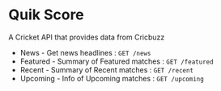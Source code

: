 # Quik Score
A Cricket API that provides data from Cricbuzz

* News - Get news headlines : `GET /news`
* Featured - Summary of Featured matches : `GET /featured`
* Recent - Summary of Recent matches : `GET /recent`
* Upcoming - Info of Upcoming matches : `GET /upcoming`
